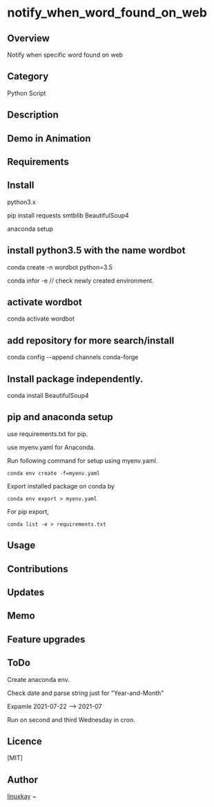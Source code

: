 # notify_when_word_found_on_web

## Overview

Notify when specific word found on web

## Category

Python Script

## Description

## Demo in Animation

## Requirements

## Install

python3.x

pip install requests smtblib BeautifulSoup4

anaconda setup

## install python3.5 with the name wordbot
conda create -n wordbot python=3.5

conda infor -e // check newly created environment.

## activate wordbot

conda activate wordbot

## add repository for more search/install

conda config --append channels conda-forge

## Install package independently.
conda install BeautifulSoup4

## pip and anaconda setup

use requirements.txt for pip.

use myenv.yaml for Anaconda.

Run following command for setup using myenv.yaml.

`conda env create -f=myenv.yaml`

Export installed package on conda by

`conda env export > myenv.yaml`

For pip export,

`conda list -e > requirements.txt`

## Usage

## Contributions

## Updates

## Memo

## Feature upgrades

## ToDo

Create anaconda env.

Check date and parse string just for "Year-and-Month" 

Expamle 2021-07-22 --> 2021-07

Run on second and third Wednesday in cron.

## Licence
[MIT]

## Author

[linuxkay](https://github.com/linuxkay)
~                                        
